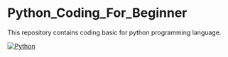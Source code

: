 # Python_Coding_For_Beginner
This repository contains coding basic for python programming language.

<a title="The people from the Tango! project., CC BY-SA 3.0 &lt;https://creativecommons.org/licenses/by-sa/3.0&gt;, via Wikimedia Commons" href="https://commons.wikimedia.org/wiki/File:Python.svg"><img alt="Python" src="https://upload.wikimedia.org/wikipedia/commons/thumb/0/0a/Python.svg/480px-Python.svg.png"></a>
